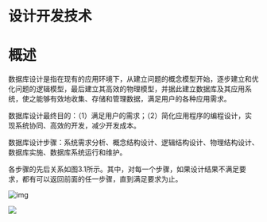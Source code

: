 # 设计开发技术

# 概述

数据库设计是指在现有的应用环境下，从建立问题的概念模型开始，逐步建立和优化问题的逻辑模型，最后建立其高效的物理模型，并据此建立数据库及其应用系统，使之能够有效地收集、存储和管理数据，满足用户的各种应用需求。

数据库设计最终目的：（1）满足用户的需求；（2）简化应用程序的编程设计，实现系统协同、高效的开发，减少开发成本。

数据库设计步骤：系统需求分析、概念结构设计、逻辑结构设计、物理结构设计、数据库实施、数据库系统运行和维护。

各步骤的先后关系如图3.1所示。其中，对每一个步骤，如果设计结果不满足要求，都有可以返回前面的任一步骤，直到满足要求为止。

 

![img](https://img1.zlogs.net/20/20200115191845.png)

![](https://img1.zlogs.net/19/20191117180159.png)